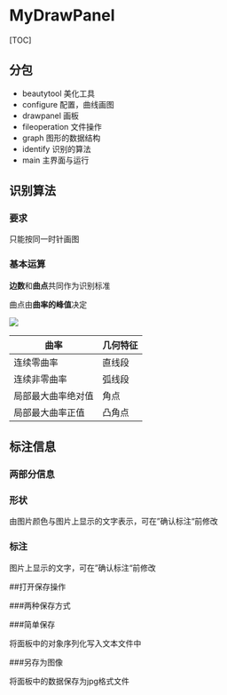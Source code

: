 # MyDrawPanel

[TOC]



## 分包

- beautytool 美化工具
- configure 配置，曲线画图
- drawpanel 画板
- fileoperation 文件操作
- graph 图形的数据结构
- identify 识别的算法
- main 主界面与运行

## 识别算法

### 要求

只能按同一时针画图

### 基本运算

**边数**和**曲点**共同作为识别标准

曲点由**曲率的峰值**决定

![](/home/songzi/图片/截图/曲率.png)



| 曲率               | 几何特征 |
| ------------------ | -------- |
| 连续零曲率         | 直线段   |
| 连续非零曲率       | 弧线段   |
| 局部最大曲率绝对值 | 角点     |
| 局部最大曲率正值   | 凸角点   |

## 标注信息

### 两部分信息

### 形状

由图片颜色与图片上显示的文字表示，可在”确认标注“前修改

### 标注

图片上显示的文字，可在”确认标注“前修改



##打开保存操作

###两种保存方式

###简单保存

将面板中的对象序列化写入文本文件中

###另存为图像

将面板中的数据保存为jpg格式文件